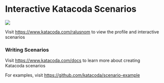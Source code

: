 # Interactive Katacoda Scenarios

[![](http://shields.katacoda.com/katacoda/ralusnom/count.svg)](https://www.katacoda.com/ralusnom "Get your profile on Katacoda.com")

Visit https://www.katacoda.com/ralusnom to view the profile and interactive scenarios

### Writing Scenarios
Visit https://www.katacoda.com/docs to learn more about creating Katacoda scenarios

For examples, visit https://github.com/katacoda/scenario-example

